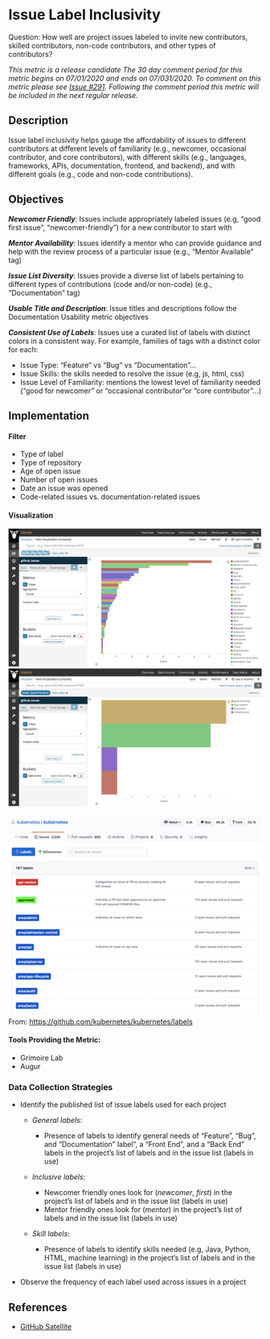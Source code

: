 # Issue Label Inclusivity
Question: How well are project issues labeled to invite new contributors, skilled contributors, non-code contributors, and other types of contributors?

_This metric is a release candidate The 30 day comment period for this metric begins on 07/01/2020 and ends on 07/031/2020. To comment on this metric please see [Issue #291](https://github.com/chaoss/wg-diversity-inclusion/issues/291). Following the comment period this metric will be included in the next regular release._

## Description
Issue label inclusivity helps gauge the affordability of issues to different contributors at different levels of familiarity (e.g., newcomer, occasional contributor, and core contributors), with different skills (e.g., languages, frameworks, APIs, documentation, frontend, and backend), and with different goals (e.g., code and non-code contributions).

## Objectives

*__Newcomer Friendly__*: Issues include appropriately labeled issues (e.g, “good first issue”, “newcomer-friendly”) for a new contributor to start with

*__Mentor Availability__*: Issues identify a mentor who can provide guidance and help with the review process of a particular issue (e.g., “Mentor Available” tag)

*__Issue List Diversity__*: Issues provide a diverse list of labels pertaining to different types of contributions (code and/or non-code) (e.g., “Documentation” tag)

*__Usable Title and Description__*: Issue titles and descriptions follow the Documentation Usability metric objectives

*__Consistent Use of Labels__*: Issues use a curated list of labels with distinct colors in a consistent way.
For example, families of tags with a distinct color for each:

- Issue Type: “Feature” vs “Bug” vs “Documentation”...
- Issue Skills: the skills needed to resolve the issue (e.g, js, html, css)
- Issue Level of Familiarity: mentions the lowest level of familiarity needed (“good for newcomer” or “occasional contributor”or “core contributor”...)

## Implementation

#### Filter ####

- Type of label
- Type of repository
- Age of open issue
- Number of open issues
- Date an issue was opened
- Code-related issues vs. documentation-related issues

#### Visualization ####
![grimoire lab example #1](images/grimoire-lab-viz-example1.png)
![grimoire lab example #2](images/grimoire-lab-viz-example2.png)


![example labels from kubernetes project](images/kubernetes-labels-example.png)
From: https://github.com/kubernetes/kubernetes/labels

#### Tools Providing the Metric: ####
- Grimoire Lab
- Augur

### Data Collection Strategies

- Identify the published list of issue labels used for each project
   - *General labels*:
      - Presence of labels to identify general needs of  “Feature”, “Bug”, and “Documentation” label”, a “Front End”, and a “Back End” labels in the project’s list of labels and in the issue list (labels in use)
   - *Inclusive labels*:
     - Newcomer friendly ones look for (*newcomer*, *first*) in the project’s list of labels and in the issue list (labels in use)
     - Mentor friendly ones look for (*mentor*) in the project’s list of labels and in the issue list (labels in use)

  - *Skill labels*:
     - Presence of labels to identify skills needed (e.g, Java, Python, HTML, machine learning) in the project’s list of labels and in the issue list (labels in use)

- Observe the frequency of each label used across issues in a project

## References
- [GitHub Satellite](https://githubsatellite.com/)
